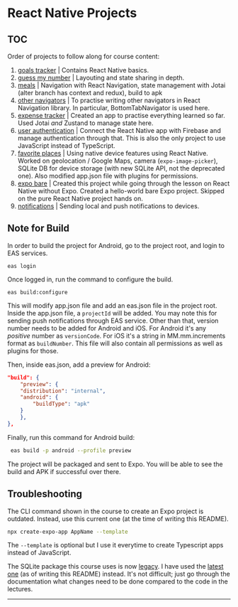 # React Native Projects

## TOC

Order of projects to follow along for course content:

1. [goals tracker](./goals-tracker/) | Contains React Native basics.
2. [guess my number](./guess-my-number/) | Layouting and state sharing in depth.
3. [meals](./meals/) | Navigation with React Navigation, state management with Jotai (alter branch has context and redux), build to apk
4. [other navigators](./other-navigators/) | To practise writing other navigators in React Navigation library. In particular, BottomTabNavigator is used here.
5. [expense tracker](./expense-tracker/) | Created an app to practise everything learned so far. Used Jotai _and_ Zustand to manage state here.
6. [user authentication](./user-authentication/) | Connect the React Native app with Firebase and manage authentication through that. This is also the only project to use JavaScript instead of TypeScript.
7. [favorite places](./favorite-places/) | Using native device features using React Native. Worked on geolocation / Google Maps, camera (`expo-image-picker`), SQLite DB for device storage (with new SQLite API, not the deprecated one). Also modified app.json file with plugins for permissions.
8. [expo bare](./expo-bare/) | Created this project while going through the lesson on React Native without Expo. Created a hello-world bare Expo project. Skipped on the pure React Native project hands on.
9. [notifications](./notifications/) | Sending local and push notifications to devices.

## Note for Build

In order to build the project for Android, go to the project root, and login to EAS services.

```
eas login
```

Once logged in, run the command to configure the build.

```
eas build:configure
```

This will modify app.json file and add an eas.json file in the project root.
Inside the app.json file, a `projectId` will be added. You may note this for sending push notifications through EAS service. Other than that, version number needs to be added for Android and iOS. For Android it's any _positive_ number as `versionCode`. For iOS it's a string in MM.mm.increments format as `buildNumber`. This file will also contain all permissions as well as plugins for those.

Then, inside eas.json, add a preview for Android:

```json
"build": {
    "preview": {
    "distribution": "internal",
    "android": {
        "buildType": "apk"
    }
    },
},
```

Finally, run this command for Android build:

```sh
 eas build -p android --profile preview
```

The project will be packaged and sent to Expo. You will be able to see the build and APK if successful over there.

## Troubleshooting

The CLI command shown in the course to create an Expo project is outdated. Instead, use this current one (at the time of writing this README).

```sh
npx create-expo-app AppName --template
```

The `--template` is optional but I use it everytime to create Typescript apps instead of JavaScript.

The SQLite package this course uses is now [legacy](https://docs.expo.dev/versions/latest/sdk/sqlite-legacy/). I have used the [latest one](https://docs.expo.dev/versions/latest/sdk/sqlite/) (as of writing this README) instead. It's not difficult; just go through the documentation what changes need to be done compared to the code in the lectures.

---
